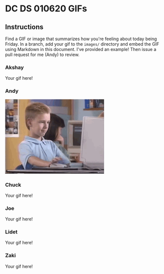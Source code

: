 # DC DS 010620 GIFs

## Instructions

Find a GIF or image that summarizes how you're feeling about today being Friday.  In a branch, add your gif to the `images/` directory and embed the GIF using Markdown in this document.  I've provided an example!  Then issue a pull request for me (Andy) to review.

### Akshay
Your gif here!

### Andy
![Andy's Gif](images/andy.gif)

### Chuck
Your gif here!

### Joe
Your gif here!

### Lidet
Your gif here!

### Zaki
Your gif here!
